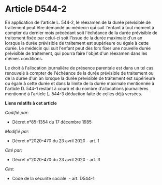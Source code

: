# Article D544-2

En application de l'article L. 544-2, le réexamen de la durée prévisible de traitement peut être demandé au médecin qui suit
l'enfant à tout moment à compter du dernier mois précédant soit l'échéance de la durée prévisible de traitement fixée par
celui-ci soit l'issue de la durée maximale d'un an lorsque la durée prévisible de traitement est supérieure ou égale à cette
durée. Le médecin qui suit l'enfant peut dès lors fixer une nouvelle durée prévisible de traitement, qui pourra faire l'objet
d'un réexamen dans les mêmes conditions.

Le droit à l'allocation journalière de présence parentale est dans un tel cas renouvelé à compter de l'échéance de la durée
prévisible de traitement ou de la durée d'un an lorsque la durée prévisible de traitement est supérieure ou égale à cette
durée et dans la limite de la durée maximale mentionnée à l'article D. 544-1 restant à courir et du nombre d'allocations
journalières mentionné à l'article L. 544-3 déduction faite de celles déjà versées.

**Liens relatifs à cet article**

_Codifié par_:

  - Décret n°85-1354 du 17 décembre 1985

_Modifié par_:

  - Décret n°2020-470 du 23 avril 2020 - art. 1

_Cité par_:

  - Décret n°2020-470 du 23 avril 2020 - art. 3

_Cite_:

  - Code de la sécurité sociale. - art. D544-1
